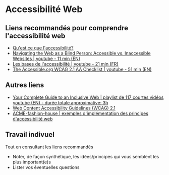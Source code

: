# Accessibilité Web

## Liens recommandés pour comprendre l'accessibilité web
- [Qu'est ce que l'accessibilité?](https://developer.mozilla.org/fr/docs/Learn/Accessibility/What_is_accessibility)
- [Navigating the Web as a Blind Person: Accessible vs. Inaccessible Websites | youtube - 11 min (EN)](https://youtu.be/OOvXuz6ejuw?si=MzLZNa7eAabVuvKR)
- [Les bases de l'accessibilité | youtube - 21 min (FR)](https://youtu.be/z68N3VrA9h4?si=X5kmcpP0lKbmhAze)
- [The Accessible.org WCAG 2.1 AA Checklist | youtube - 51 min (EN)](https://youtu.be/uaEgknyA5BY?si=ECwD8Bl9vdR1oYSY)

## Autres liens
- [Your Complete Guide to an Inclusive Web | playlist de 117 courtes vidéos youtube (EN) - durée totale approximative: 3h](https://youtube.com/playlist?list=PLBF3XTmgreLHH77gQOEa6xCCT2M0IWxo6&si=gOP8U5OIJQwz8dzu)
- [Web Content Accessibility Guidelines (WCAG) 2.1](https://www.w3.org/Translations/WCAG21-fr/)
- [ACME-fashion-house | exemples d'implémentation des principes d'accessibilité web](https://github.com/canaxess/ACME-fashion-house/tree/master)

## Travail indivuel
Tout en consultant les liens recommandés
- Noter, de façon synthétique, les idées/principes qui vous semblent les plus important(e)s
- Lister vos éventuelles questions
